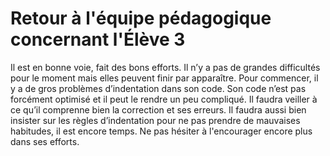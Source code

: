 # Retour à l'équipe pédagogique concernant l'Élève 3
Il est en bonne voie, fait des bons efforts. Il n’y a pas de grandes difficultés pour le moment mais elles peuvent finir par apparaître. Pour commencer, il y a de gros problèmes d’indentation dans son code. Son code n’est pas forcément optimisé et il peut le rendre un peu compliqué. Il faudra veiller à ce qu’il comprenne bien la correction et ses erreurs. Il faudra aussi bien insister sur les règles d’indentation pour ne pas prendre de mauvaises habitudes, il est encore temps. Ne pas hésiter à l'encourager encore plus dans ses efforts.
